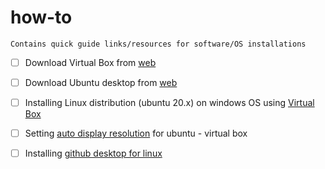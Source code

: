 # how-to
`Contains quick guide links/resources for software/OS installations`

- [ ] Download Virtual Box from [web](https://www.virtualbox.org/wiki/Downloads)
- [ ] Download Ubuntu desktop from [web](https://ubuntu.com/download/desktop)
- [ ] Installing Linux distribution (ubuntu 20.x) on windows OS using [Virtual Box](https://www.youtube.com/watch?v=sB_5fqiysi4)

- [ ] Setting [auto display resolution](https://www.youtube.com/watch?v=NET8kdsS_-A) for ubuntu - virtual box 
- [ ] Installing [github desktop for linux](https://dev.to/danyson/how-to-install-github-desktop-for-ubuntu-debian-4hko)
